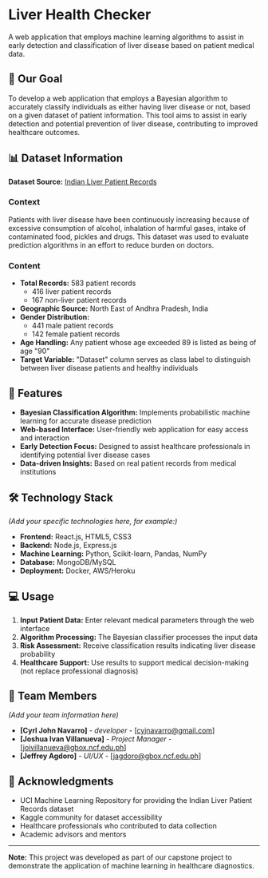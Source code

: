 # Liver Health Checker

A web application that employs machine learning algorithms to assist in early detection and classification of liver disease based on patient medical data.

## 🎯 Our Goal

To develop a web application that employs a Bayesian algorithm to accurately classify individuals as either having liver disease or not, based on a given dataset of patient information. This tool aims to assist in early detection and potential prevention of liver disease, contributing to improved healthcare outcomes.

## 📊 Dataset Information

**Dataset Source:** [Indian Liver Patient Records](https://www.kaggle.com/datasets/uciml/indian-liver-patient-records)

### Context
Patients with liver disease have been continuously increasing because of excessive consumption of alcohol, inhalation of harmful gases, intake of contaminated food, pickles and drugs. This dataset was used to evaluate prediction algorithms in an effort to reduce burden on doctors.

### Content
- **Total Records:** 583 patient records
  - 416 liver patient records
  - 167 non-liver patient records
- **Geographic Source:** North East of Andhra Pradesh, India
- **Gender Distribution:**
  - 441 male patient records
  - 142 female patient records
- **Age Handling:** Any patient whose age exceeded 89 is listed as being of age "90"
- **Target Variable:** "Dataset" column serves as class label to distinguish between liver disease patients and healthy individuals

## 🚀 Features

- **Bayesian Classification Algorithm:** Implements probabilistic machine learning for accurate disease prediction
- **Web-based Interface:** User-friendly web application for easy access and interaction
- **Early Detection Focus:** Designed to assist healthcare professionals in identifying potential liver disease cases
- **Data-driven Insights:** Based on real patient records from medical institutions

## 🛠️ Technology Stack

*(Add your specific technologies here, for example:)*
- **Frontend:** React.js, HTML5, CSS3
- **Backend:** Node.js, Express.js
- **Machine Learning:** Python, Scikit-learn, Pandas, NumPy
- **Database:** MongoDB/MySQL
- **Deployment:** Docker, AWS/Heroku



## 💻 Usage

1. **Input Patient Data:** Enter relevant medical parameters through the web interface
2. **Algorithm Processing:** The Bayesian classifier processes the input data
3. **Risk Assessment:** Receive classification results indicating liver disease probability
4. **Healthcare Support:** Use results to support medical decision-making (not replace professional diagnosis)

## 👥 Team Members

*(Add your team information here)*
- **[Cyrl John Navarro]** - *developer* - [cyjnavarro@gmail.com]
- **[Joshua Ivan Villanueva]** - *Project Manager* - [joivillanueva@gbox.ncf.edu.ph]
- **[Jeffrey Agdoro]** - *UI/UX* - [jagdoro@gbox.ncf.edu.ph]

## 🙏 Acknowledgments

- UCI Machine Learning Repository for providing the Indian Liver Patient Records dataset
- Kaggle community for dataset accessibility
- Healthcare professionals who contributed to data collection
- Academic advisors and mentors

---

**Note:** This project was developed as part of our capstone project to demonstrate the application of machine learning in healthcare diagnostics.
